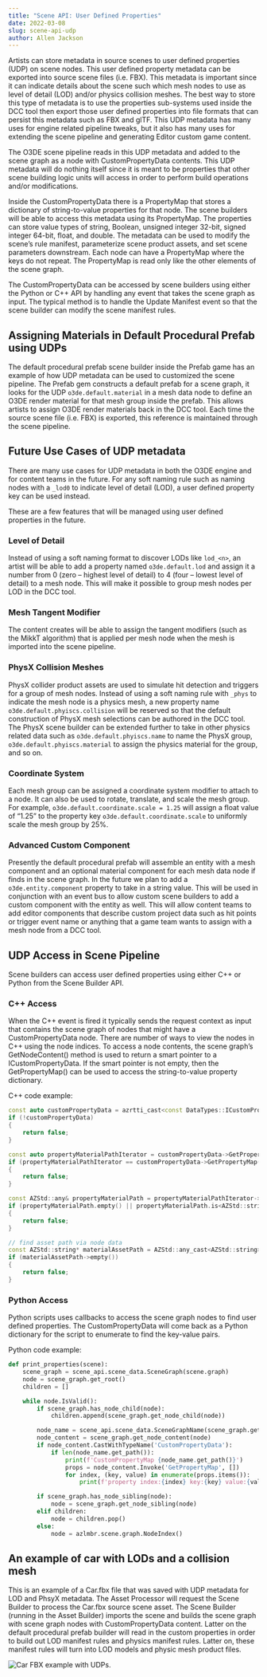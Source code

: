 ```yaml
---
title: "Scene API: User Defined Properties"
date: 2022-03-08
slug: scene-api-udp
author: Allen Jackson
---
```


Artists can store metadata in source scenes to user defined properties (UDP) on scene nodes. This user defined property metadata can be exported into source scene files (i.e. FBX). This metadata is important since it can indicate details about the scene such which mesh nodes to use as level of detail (LOD) and/or physics collision meshes. The best way to store this type of metadata is to use the properties sub-systems used inside the DCC tool then export those user defined properties into file formats that can persist this metadata such as FBX and glTF. This UDP metadata has many uses for engine related pipeline tweaks, but it also has many uses for extending the scene pipeline and generating Editor custom game content.

The O3DE scene pipeline reads in this UDP metadata and added to the scene graph as a node with CustomPropertyData contents. This UDP metadata will do nothing itself since it is meant to be properties that other scene building logic units will access in order to perform build operations and/or modifications.

Inside the CustomPropertyData there is a PropertyMap that stores a dictionary of string-to-value properties for that node. The scene builders will be able to access this metadata using its PropertyMap. The properties can store value types of string, Boolean, unsigned integer 32-bit, signed integer 64-bit, float, and double. The metadata can be used to modify the scene’s rule manifest, parameterize scene product assets, and set scene parameters downstream. Each node can have a PropertyMap where the keys do not repeat. The PropertyMap is read only like the other elements of the scene graph.

The CustomPropertyData can be accessed by scene builders using either the Python or C++ API by handling any event that takes the scene graph as input. The typical method is to handle the Update Manifest event so that the scene builder can modify the scene manifest rules.

## Assigning Materials in Default Procedural Prefab using UDPs

The default procedural prefab scene builder inside the Prefab game has an example of how UDP metadata can be used to customized the scene pipeline. The Prefab gem constructs a default prefab for a scene graph, it looks for the UDP ```o3de.default.material``` in a mesh data node to define an O3DE render material for that mesh group inside the prefab. This allows artists to assign O3DE render materials back in the DCC tool. Each time the source scene file (i.e. FBX) is exported, this reference is maintained through the scene pipeline.

## Future Use Cases of UDP metadata

There are many use cases for UDP metadata in both the O3DE engine and for content teams in the future. For any soft naming rule such as naming nodes with a ```_lod0``` to indicate level of detail (LOD), a user defined property key can be used instead.

These are a few features that will be managed using user defined properties in the future.

### Level of Detail

Instead of using a soft naming format to discover LODs like ```lod_<n>```, an artist will be able to add a property named ```o3de.default.lod``` and assign it a number from 0 (zero – highest level of detail) to 4 (four – lowest level of detail) to a mesh node. This will make it possible to group mesh nodes per LOD in the DCC tool.

### Mesh Tangent Modifier

The content creates will be able to assign the tangent modifiers (such as the MikkT algorithm) that is applied per mesh node when the mesh is imported into the scene pipeline.

### PhysX Collision Meshes

PhysX collider product assets are used to simulate hit detection and triggers for a group of mesh nodes. Instead of using a soft naming rule with ```_phys``` to indicate the mesh node is a physics mesh, a new property name ```o3de.default.phyiscs.collision``` will be reserved so that the default construction of PhysX mesh selections can be authored in the DCC tool. The PhysX scene builder can be extended further to take in other physics related data such as ```o3de.default.phyiscs.name``` to name the PhysX group, ```o3de.default.phyiscs.material``` to assign the physics material for the group, and so on.

### Coordinate System

Each mesh group can be assigned a coordinate system modifier to attach to a node. It can also be used to rotate, translate, and scale the mesh group. For example, ```o3de.default.coordinate.scale = 1.25``` will assign a float value of “1.25” to the property key ```o3de.default.coordinate.scale``` to uniformly scale the mesh group by 25%.

### Advanced Custom Component

Presently the default procedural prefab will assemble an entity with a mesh component and an optional material component for each mesh data node if finds in the scene graph. In the future we plan to add a ```o3de.entity.component``` property to take in a string value. This will be used in conjunction with an event bus to allow custom scene builders to add a custom component with the entity as well. This will allow content teams to add editor components that describe custom project data such as hit points or trigger event name or anything that a game team wants to assign with a mesh node from a DCC tool.

## UDP Access in Scene Pipeline

Scene builders can access user defined properties using either C++ or Python from the Scene Builder API.

### C++ Access

When the C++ event is fired it typically sends the request context as input that contains the scene graph of nodes that might have a CustomPropertyData node. There are number of ways to view the nodes in C++ using the node indices. To access a node contents, the scene graph’s GetNodeContent() method is used to return a smart pointer to a ICustomPropertyData. If the smart pointer is not empty, then the GetPropertyMap() can be used to access the string-to-value property dictionary.

C++ code example:

```c++
const auto customPropertyData = azrtti_cast<const DataTypes::ICustomPropertyData*>(graph.GetNodeContent(propertyDataIndex));
if (!customPropertyData)
{
    return false;
}

const auto propertyMaterialPathIterator = customPropertyData->GetPropertyMap().find("o3de.default.material");
if (propertyMaterialPathIterator == customPropertyData->GetPropertyMap().end())
{
    return false;
}

const AZStd::any& propertyMaterialPath = propertyMaterialPathIterator->second;
if (propertyMaterialPath.empty() || propertyMaterialPath.is<AZStd::string>() == false)
{
    return false;
}

// find asset path via node data
const AZStd::string* materialAssetPath = AZStd::any_cast<AZStd::string>(&propertyMaterialPath);
if (materialAssetPath->empty())
{
    return false;
}
```

### Python Access

Python scripts uses callbacks to access the scene graph nodes to find user defined properties. The CustomPropertyData will come back as a Python dictionary for the script to enumerate to find the key-value pairs.

Python code example:

```python
def print_properties(scene):
    scene_graph = scene_api.scene_data.SceneGraph(scene.graph)
    node = scene_graph.get_root()
    children = []

    while node.IsValid():
        if scene_graph.has_node_child(node):
            children.append(scene_graph.get_node_child(node))

        node_name = scene_api.scene_data.SceneGraphName(scene_graph.get_node_name(node))
        node_content = scene_graph.get_node_content(node)
        if node_content.CastWithTypeName('CustomPropertyData'):
            if len(node_name.get_path()):
                print(f'CustomPropertyMap {node_name.get_path()}')
                props = node_content.Invoke('GetPropertyMap', [])
                for index, (key, value) in enumerate(props.items()):
                    print(f'property index:{index} key:{key} value:{value}')

        if scene_graph.has_node_sibling(node):
            node = scene_graph.get_node_sibling(node)
        elif children:
            node = children.pop()
        else:
            node = azlmbr.scene.graph.NodeIndex()
```

## An example of car with LODs and a collision mesh

This is an example of a Car.fbx file that was saved with UDP metadata for LOD and PhsyX metadata. The Asset Processor will request the Scene Builder to process the Car.fbx source scene asset. The Scene Builder (running in the Asset Builder) imports the scene and builds the scene graph with scene graph nodes with CustomPropertyData content. Latter on the default procedural prefab builder will read in the custom properties in order to build out LOD manifest rules and physics manifest rules. Latter on, these manifest rules will turn into LOD models and physic mesh product files.

![Car FBX example with UDPs.](/images/user-guide/assets/pipeline/scene_api_udp.jpg)



